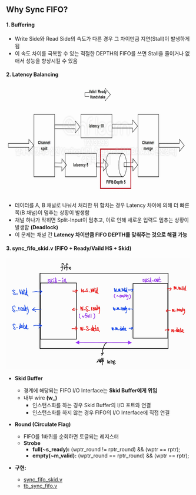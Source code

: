 ## Why Sync FIFO?

#### 1. Buffering

- Write Side와 Read Side의 속도가 다른 경우 그 차이만큼 지연(Stall)이 발생하게 됨
- 이 속도 차이를 극복할 수 있는 적절한 DEPTH의 FIFO를 쓰면 Stall을 줄이거나 없애서 성능을 향상시킬 수 있음

#### 2. Latency Balancing

<img src=img1.png width=500 height=300>
  
- 데이터를 A, B 채널로 나눠서 처리한 뒤 합치는 경우 Latency 차이에 의해 더 빠른 쪽(B 채널)이 멈추는 상황이 발생함
- 채널 하나가 막히면 Split-Input이 멈추고, 이로 인해 새로운 입력도 멈추는 상황이 발생함 **(Deadlock)**
- 이 문제는 채널 간 **Latency 차이만큼 FIFO DEPTH를 맞춰주는 것으로 해결 가능**

#### 3. sync_fifo_skid.v (FIFO + Ready/Vaild HS + Skid)

<img src=img2.jpg width=500 height=300>

- **Skid Buffer**
  - 경계에 해당되는 FIFO I/O Interface는 **Skid Buffer에게 위임**
  - 내부 wire **(w\_)**
    - 인스턴스화를 하는 경우 Skid Buffer의 I/O 포트와 연결
    - 인스턴스화를 하지 않는 경우 FIFO의 I/O Interface에 직접 연결
- **Round (Circulate Flag)**
  - FIFO를 1바퀴를 순회하면 토글되는 레지스터
  - **Strobe**
    - **full(~s_ready):** (wptr_round != rptr_round) && (wptr == rptr);
    - **empty(~m_valid):** (wptr_round == rptr_round) && (wptr == rptr);

- **구현:** 
  - [sync_fifo_skid.v](./sync_fifo_skid.v)
  - [tb_sync_fifo.v](./tb_sync_fifo.v) 